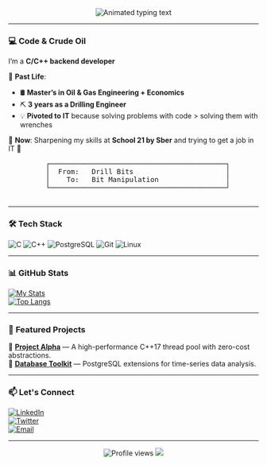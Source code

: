 <div align="center">
  <img src="https://readme-typing-svg.demolab.com?font=Fira+Code&pause=1000&color=FF7F50&width=435&lines=Hi+there!+My+name+is+Arsen!;Developer%2C+Dreamer%2C+Innovator🚀" alt="Animated typing text" />
</div>

---

### 💻 **Code & Crude Oil**  
I’m a **C/C++ backend developer**  

🔧 **Past Life**:  
- 🛢️ **Master’s in Oil & Gas Engineering + Economics**  
- ⛏️ **3 years as a Drilling Engineer**  
- 💡 **Pivoted to IT** because solving problems with code > solving them with wrenches  

🚀 **Now**: Sharpening my skills at **School 21 by Sber** and trying to get a job in IT 🥹  

<div align="center">
  <pre>
  ┌──────────────────────────────────────────┐
  │  From:   Drill Bits                      │
  │    To:   Bit Manipulation                │
  └──────────────────────────────────────────┘
  </pre>
</div>

---

### 🛠️ **Tech Stack**  
![C](https://img.shields.io/badge/-C-A8B9CC?logo=c&logoColor=white)
![C++](https://img.shields.io/badge/-C++-00599C?logo=c%2B%2B&logoColor=white)
![PostgreSQL](https://img.shields.io/badge/-PostgreSQL-4169E1?logo=postgresql&logoColor=white)
![Git](https://img.shields.io/badge/-Git-F05032?logo=git&logoColor=white)
![Linux](https://img.shields.io/badge/-Linux-FCC624?logo=linux&logoColor=black)

---

### 📊 **GitHub Stats**  
[![My Stats](https://github-readme-stats.vercel.app/api?username=YOUR-USERNAME&show_icons=true&theme=radical&hide_border=true)](https://github.com/YOUR-USERNAME)  
[![Top Langs](https://github-readme-stats.vercel.app/api/top-langs/?username=YOUR-USERNAME&layout=compact&theme=radical&hide_border=true)](https://github.com/YOUR-USERNAME)  

---

### 🚀 **Featured Projects**  
🔹 **[Project Alpha](https://github.com/...)** — A high-performance C++17 thread pool with zero-cost abstractions.  
🔹 **[Database Toolkit](https://github.com/...)** — PostgreSQL extensions for time-series data analysis.  

---

### 📫 **Let's Connect**  
[![LinkedIn](https://img.shields.io/badge/-LinkedIn-0A66C2?logo=linkedin&logoColor=white)](https://linkedin.com/in/...)  
[![Twitter](https://img.shields.io/badge/-Twitter-1DA1F2?logo=twitter&logoColor=white)](https://twitter.com/...)  
[![Email](https://img.shields.io/badge/-Email-D14836?logo=gmail&logoColor=white)](mailto:your@email.com)  

---

<div align="center">
  <img src="https://komarev.com/ghpvc/?username=YOUR-USERNAME&color=blueviolet&style=flat-square" alt="Profile views" />  
  <img src="https://img.shields.io/github/followers/YOUR-USERNAME?label=Follow%20me%20for%20more%20code!&style=social" />  
</div>
